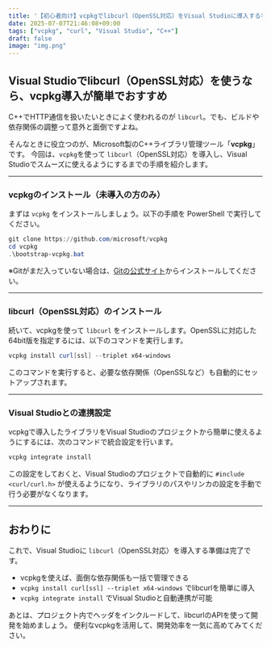 ```yaml
---
title: '【初心者向け】vcpkgでlibcurl（OpenSSL対応）をVisual Studioに導入する手順'
date: 2025-07-07T21:46:08+09:00
tags: ["vcpkg", "curl", "Visual Studio", "C++"]
draft: false
image: "img.png"
---
```


## Visual Studioでlibcurl（OpenSSL対応）を使うなら、vcpkg導入が簡単でおすすめ

C++でHTTP通信を扱いたいときによく使われるのが `libcurl`。でも、ビルドや依存関係の調整って意外と面倒ですよね。

そんなときに役立つのが、Microsoft製のC++ライブラリ管理ツール「**vcpkg**」です。
今回は、`vcpkg`を使って `libcurl`（OpenSSL対応）を導入し、Visual Studioでスムーズに使えるようにするまでの手順を紹介します。

---

### vcpkgのインストール（未導入の方のみ）

まずは `vcpkg` をインストールしましょう。以下の手順を PowerShell で実行してください。

```powershell
git clone https://github.com/microsoft/vcpkg
cd vcpkg
.\bootstrap-vcpkg.bat
```

※Gitがまだ入っていない場合は、[Gitの公式サイト](https://git-scm.com/)からインストールしてください。

---

### libcurl（OpenSSL対応）のインストール

続いて、vcpkgを使って `libcurl` をインストールします。OpenSSLに対応した64bit版を指定するには、以下のコマンドを実行します。

```powershell
vcpkg install curl[ssl] --triplet x64-windows
```

このコマンドを実行すると、必要な依存関係（OpenSSLなど）も自動的にセットアップされます。

---

### Visual Studioとの連携設定

vcpkgで導入したライブラリをVisual Studioのプロジェクトから簡単に使えるようにするには、次のコマンドで統合設定を行います。

```powershell
vcpkg integrate install
```

この設定をしておくと、Visual Studioのプロジェクトで自動的に `#include <curl/curl.h>` が使えるようになり、ライブラリのパスやリンカの設定を手動で行う必要がなくなります。

---

## おわりに

これで、Visual Studioに `libcurl`（OpenSSL対応）を導入する準備は完了です。

* vcpkgを使えば、面倒な依存関係も一括で管理できる
* `vcpkg install curl[ssl] --triplet x64-windows` でlibcurlを簡単に導入
* `vcpkg integrate install` でVisual Studioと自動連携が可能

あとは、プロジェクト内でヘッダをインクルードして、libcurlのAPIを使って開発を始めましょう。
便利なvcpkgを活用して、開発効率を一気に高めてみてください。
